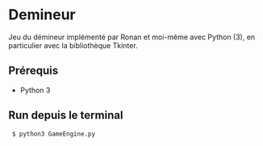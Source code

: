 # Demineur

Jeu du démineur implémenté par Ronan et moi-même avec Python (3), en particulier avec la bibliothèque Tkinter.

## Prérequis

- Python 3

## Run depuis le terminal

  ` $ python3 GameEngine.py`
